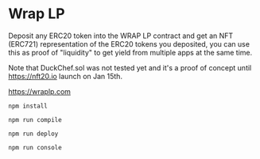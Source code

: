 # Wrap LP

Deposit any ERC20 token into the WRAP LP contract and get an NFT (ERC721) representation of the ERC20 tokens you deposited, you can use this as proof of "liquidity" to get yield from multiple apps at the same time.

Note that DuckChef.sol was not tested yet and it's a proof of concept until https://nft20.io launch on Jan 15th.

https://wraplp.com

`npm install`

`npm run compile`

`npm run deploy`

`npm run console`

